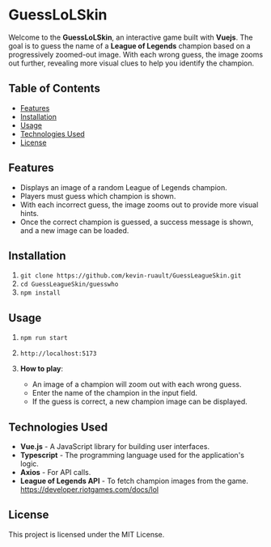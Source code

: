 # GuessLoLSkin

Welcome to the **GuessLoLSkin**, an interactive game built with **Vuejs**. The goal is to guess the name of a **League of Legends** champion based on a progressively zoomed-out image. With each wrong guess, the image zooms out further, revealing more visual clues to help you identify the champion.

## Table of Contents

- [Features](#features)
- [Installation](#installation)
- [Usage](#usage)
- [Technologies Used](#technologies-used)
- [License](#license)

## Features

- Displays an image of a random League of Legends champion.
- Players must guess which champion is shown.
- With each incorrect guess, the image zooms out to provide more visual hints.
- Once the correct champion is guessed, a success message is shown, and a new image can be loaded.

## Installation

1.  `git clone https://github.com/kevin-ruault/GuessLeagueSkin.git `
2.  `cd GuessLeagueSkin/guesswho`
3.  `npm install`

## Usage

1.  `npm run start`
2.  `http://localhost:5173`
3.  **How to play**:

    - An image of a champion will zoom out with each wrong guess.
    - Enter the name of the champion in the input field.
    - If the guess is correct, a new champion image can be displayed.

## Technologies Used

- **Vue.js** - A JavaScript library for building user interfaces.
- **Typescript** - The programming language used for the application's logic.
- **Axios** - For API calls.
- **League of Legends API** - To fetch champion images from the game.
  https://developer.riotgames.com/docs/lol

## License

This project is licensed under the MIT License.
